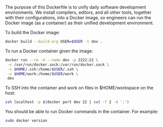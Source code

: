 The purpose of this Dockerfile is to unify daily software development
environments.  We install compilers, editors, and all other tools,
together with their configurations, into a Docker image, so engineers
can run the Docker image (as a container) as their unified development
environment.

To build the Docker image:

```bash
docker build --build-arg USER=$USER -t dev .
```

To run a Docker container given the image:

```bash
docker run --rm -d --name dev -p 2222:22 \
 -v /var/run/docker.sock:/var/run/docker.sock \
 -v $HOME/.ssh:/home/$USER/.ssh \
 -v $HOME/work:/home/$USER/work \
 dev
```

To SSH into the container and work on files in $HOME/workspace on
the host:

```bash
ssh localhost -p $(docker port dev 22 | cut -f 2 -d ':')
```

You should be able to run Docker commands in the container.  For example:

```bash
sudo docker version
```
